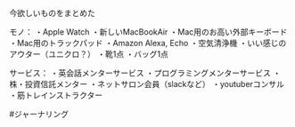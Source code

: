 今欲しいものをまとめた

モノ：
・Apple Watch
・新しいMacBookAir
・Mac用のお高い外部キーボード
・Mac用のトラックパッド
・Amazon Alexa, Echo
・空気清浄機
・いい感じのアウター（ユニクロ？）
・靴1点
・バッグ1点
  
サービス：
・英会話メンターサービス
・プログラミングメンターサービス
・株・投資信託メンター
・ネットサロン会員（slackなど）
・youtuberコンサル
・筋トレインストラクター

#ジャーナリング